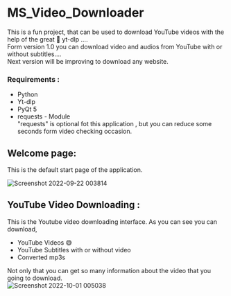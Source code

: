 # MS_Video_Downloader
This is a fun project, that can be used to download YouTube videos with the help of the great 👑 yt-dlp ....</br>
Form version 1.0 you can download video and audios from YouTube with or without subtitles....</br> Next version will be improving to download any website.</br>

### Requirements :
* Python
* Yt-dlp
* PyQt 5
* requests - Module </br>
"requests" is optional fot this application , but you can reduce some seconds form video checking occasion.


## Welcome page:
This is the default start page of the application. </br>

![Screenshot 2022-09-22 003814](https://user-images.githubusercontent.com/71941117/191589864-d9a9bf9b-282d-4f6b-b8a9-c7a5fd103c5f.jpg)

## YouTube Video Downloading :
This is the Youtube video downloading  interface.
As you can see you can download,
* YouTube Videos 😅
* YouTube Subtitles with or without video
* Converted mp3s 

Not only that you can get so many information about the video that you going to download.  
![Screenshot 2022-10-01 005038](https://user-images.githubusercontent.com/71941117/193341871-ed1453a3-4cdf-4977-b711-3907bff4a92a.jpg)

